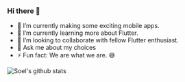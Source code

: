 ### Hi there 👋 

- 🔭 I’m currently making some exciting mobile apps.
- 🌱 I’m currently learning more about Flutter.
- 👯 I’m looking to collaborate with fellow Flutter enthusiast.
- 💬 Ask me about my  choices
- ⚡ Fun fact: We are what we are. :sweat_smile:

![Soel's github stats](https://github-readme-stats.vercel.app/api?username=IamSoel&show_icons=true&theme=tokyonight)


<!--
**IamSoel/IamSoel** is a ✨ _special_ ✨ repository because its `README.md` (this file) appears on your GitHub profile.

Here are some ideas to get you started:

- 🔭 I’m currently making some exciting mobile apps.
- 🌱 I’m currently learning more about Flutter.
- 👯 I’m looking to collaborate with fellow Flutter enthusiast.
- 🤔 I’m looking for help with ...
- 💬 Ask me about my  choices
- 📫 How to reach me: ...
- 😄 Pronouns: ...
- ⚡ Fun fact: We are what we are.
-->
